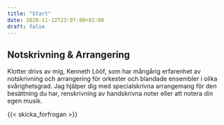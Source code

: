 ```yaml
---
title: "Start"
date: 2020-11-12T23:07:00+01:00
draft: false
---
```


## Notskrivning & Arrangering
Klotter drivs av mig, Kenneth Lööf, som har mångårig erfarenhet av notskrivning och arrangering för orkester och blandade ensembler i olika svårighetsgrad. Jag hjälper dig med specialskrivna arrangemang för den besättning du har, renskrivning av handskrivna noter eller att notera din egen musik.


{{< skicka_forfrogan >}}

